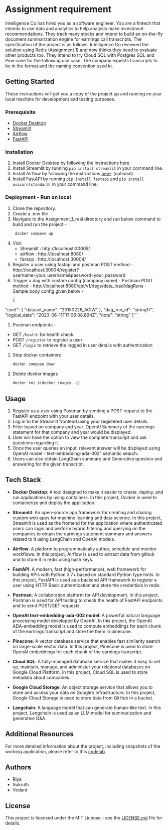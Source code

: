 # Assignment requirement

Intelligence Co has hired you as a software engineer. You are a fintech that intends
to use data and analytics to help analysts make investment recommendations. They
track many stocks and intend to build an on-the-fly document summarization engine
for earnings call transcripts.
The specification of the project is as follows:
Intelligence Co reviewed the solution using Redis (Assignment 1) and now thinks they
need to evaluate other products too. They intend to try Cloud SQL with Postgres SQL
and Pine cone for the following use case. The company expects transcripts to be in the
format and the naming convention used in.

## Getting Started

These instructions will get you a copy of the project up and running on your local machine for development and testing purposes.

### Prerequisite

- [Docker Desktop](https://www.docker.com/products/docker-desktop)
- [Streamlit](./streamlit/)
- [Airflow](./airflow/)
- [FastAPI](./fastapi/)

### Installation

1. Install Docker Desktop by following the instructions [here](https://www.docker.com/products/docker-desktop).
2. Install Streamlit by running `pip install streamlit` in your command line.
3. Install Airflow by following the instructions [here](https://airflow.apache.org/docs/apache-airflow/stable/start.html). (optional)
4. Install FastAPI by running `pip install fastapi` and `pip install uvicorn[standard]` in your command line.

### Deployment - Run on local

1. Clone the repository.
2. Create a .env file
3. Navigate to the Assignment_1_real directory and run below command to build and run the project -
   ```bash
    docker compose up
   ```
4. Visit
    - Streamlit : http://localhost:30005/
    - airflow : http://localhost:8080/
    - fastapi : http://localhost:30004/
5. Register a user using fastapi and postman POST method - http://localhost:30004/register?username=your_username&password=your_password
6. Trigger a dag with custom config (company name) -
   Postman POST method - http://localhost:8080/api/v1/dags/data_load/dagRuns - Sample body config given below -
   ```bash
   {
  "conf": {
    "dataset_name": "20150226_ACIW"
  },
  "dag_run_id": "string17", 
  "logical_date": "2023-06-11T17:06:08.694Z",
  "note": "string"
    }```
1. Postman endpoints - 
-  GET `/health` for health check
-  POST `/register` to register a user
-  GET `/login` to retrieve the logged in user details with authentication
1. Stop docker containers
    ```bash
    docker compose down
    ```
2. Delete docker images
    ```bash
    docker rmi $(docker images -q)
    ```

## Usage

1. Register as a user using Postman by sending a POST request to the FastAPI endpoint with your user details.
2. Log in to the Streamlit frontend using your registered user details.
3. Filter based on company and year. OpenAI Summary of the earnings statement for that company and year would be displayed.
4. User will have the option to view the complete transcript and ask questions regarding it.
5. Once the user queries an input, relevant answer will be displayed using OpenAI model - text-embedding-ada-002" semantic search.
6. Users can also obtain LangChain summary and Generative question and answering for the given transcript.

## Tech Stack

- **Docker Desktop**: A tool designed to make it easier to create, deploy, and run applications by using containers. In this project, Docker is used to containerize and deploy the application.


- **Streamlit**: An open-source app framework for creating and sharing custom web apps for machine learning and data science. In this project, Streamlit is used as the frontend for the application where authenticated users can login and perform hybrid filtering and querying on the companies to obtain the earnings statement summary and answers related to it using LangChain and OpenAI models.


- **Airflow**: A platform to programmatically author, schedule and monitor workflows. In this project, Airflow is used to extract data from github and to store it in redis using hash keys.


- **FastAPI**: A modern, fast (high-performance), web framework for building APIs with Python 3.7+ based on standard Python type hints. In this project, FastAPI is used as a backend API framework to register a user using HTTP Basic authentication and store the credentials in redis.


- **Postman**: A collaboration platform for API development. In this project, Postman is used for API testing to check the health of FastAPI endpoints and to send POST/GET requests.


- **OpenAI text-embedding-ada-002 model**: A powerful natural language processing model developed by OpenAI. In this project, the OpenAI ADA-embedding model is used to compute embeddings for each chunk of the earnings transcript and store the them in pinecone.


- **Pinecone**: A vector database service that enables fast similarity search on large-scale vector data. In this project, Pinecone is used to store OpenAI embeddings for each chunk of the earnings transcript.


- **Cloud SQL**: A fully-managed database service that makes it easy to set up, maintain, manage, and administer your relational databases on Google Cloud Platform. In this project, Cloud SQL is used to store metadata about companies.


- **Google Cloud Storage**: An object storage service that allows you to store and access your data on Google’s infrastructure. In this project, Google Cloud Storage is used to store data from GitHub in a bucket.


- **Langchain**: A language model that can generate human-like text. In this project, Langchain is used as an LLM model for summarization and generative Q&A.


## Additional Resources

For more detailed information about the project, including snapshots of the working application, please refer to this [codelab](https://codelabs-preview.appspot.com/?file_id=101FZQYWfYfxHDNTEZ28qzYGgoMIOP2VGISQvbXkRs68#0).


## Authors

- Riya
- Sukruth
- Vedant

## License

This project is licensed under the MIT License - see the [LICENSE.md](LICENSE.md) file for details.